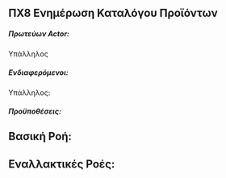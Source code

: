 ΠΧ8 Ενημέρωση Καταλόγου Προϊόντων
---

##### Πρωτεύων Actor:
Υπάλληλος

##### Ενδιαφερόμενοι:
Υπάλληλος: 

##### Προϋποθέσεις:

## Βασική Ροή:

## Εναλλακτικές Ροές: